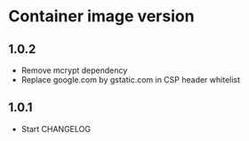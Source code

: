 # Container image version

## 1.0.2

* Remove mcrypt dependency
* Replace google.com by gstatic.com in CSP header whitelist

## 1.0.1

* Start CHANGELOG
